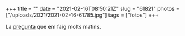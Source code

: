 +++
title = ""
date = "2021-02-16T08:50:21Z"
slug = "61821"
photos = ["/uploads/2021/2021-02-16-61785.jpg"]
tags = ["fotos"]
+++

La [pregunta](/2013/06/12/pourquoi-il-y.html) que em faig molts matins.

<img alt="" src="/uploads/2021/2021-02-16-61785.jpg">

